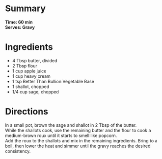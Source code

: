 # Summary
**Time: 60 min**  
**Serves: Gravy**  

# Ingredients
- 4 Tbsp butter, divided
- 2 Tbsp flour 
- 1 cup apple juice
- 1 cup heavy cream
- 1 tsp Better Than Bullion Vegetable Base
- 1 shallot, chopped
- 1/4 cup sage, chopped

# Directions
In a small pot, brown the sage and shallot in 2 Tbsp of the butter.  
While the shallots cook, use the remaining butter and the flour to cook a medium-brown roux until it starts to smell like popcorn.  
Add the roux to the shallots and mix in the remaining ingredients. Bring to a boil, then lower the heat and simmer until the gravy reaches the desired consistency.
